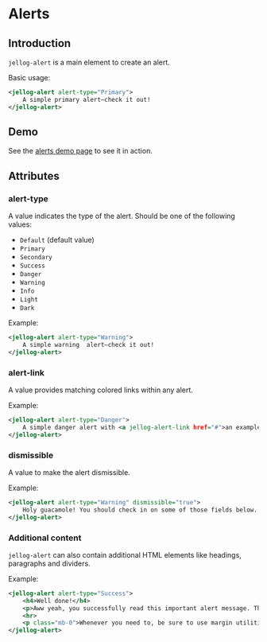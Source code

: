 # Alerts

## Introduction

`jellog-alert` is a main element to create an alert.

Basic usage:

````xml
<jellog-alert alert-type="Primary">
    A simple primary alert—check it out!
</jellog-alert>
````



## Demo

See the [alerts demo page](https://bootstrap-taghelpers.jellog.io/Components/Alerts) to see it in action.

## Attributes

### alert-type

A value indicates the type of the alert. Should be one of the following values:

* `Default` (default value)
* `Primary`
* `Secondary`
* `Success`
* `Danger`
* `Warning`
* `Info`
* `Light`
* `Dark`

Example:

````xml
<jellog-alert alert-type="Warning">
    A simple warning  alert—check it out!
</jellog-alert>
````

### alert-link

A value provides matching colored links within any alert. 

Example:

````xml
<jellog-alert alert-type="Danger">
    A simple danger alert with <a jellog-alert-link href="#">an example link</a>. Give it a click if you like.
</jellog-alert>
````

### dismissible

A value to make the alert dismissible.

Example:

````xml
<jellog-alert alert-type="Warning" dismissible="true">
    Holy guacamole! You should check in on some of those fields below.
</jellog-alert>
````

### Additional content

`jellog-alert` can also contain additional HTML elements like headings, paragraphs and dividers.

Example:

````xml
<jellog-alert alert-type="Success">
    <h4>Well done!</h4>
    <p>Aww yeah, you successfully read this important alert message. This example text is going to run a bit longer so that you can see how spacing within an alert works with this kind of content.</p>
    <hr>
    <p class="mb-0">Whenever you need to, be sure to use margin utilities to keep things nice and tidy.</p>
</jellog-alert>
````
